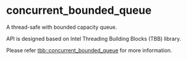 # concurrent_bounded_queue

A thread-safe with bounded capacity queue.

API is designed based on Intel Threading Building Blocks (TBB) library.

Please refer [tbb::concurrent_bounded_queue](https://software.intel.com/en-us/node/506201) for more information.

